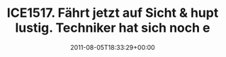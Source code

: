 ---
retweeted: false
source: <a href="http://twitter.com/download/android" rel="nofollow">Twitter for Android</a>
entities:
  hashtags:
  - text: ICE1517
    indices:
    - '0'
    - '8'
  symbols: []
  user_mentions: []
  urls: []
display_text_range:
- '0'
- '140'
favorite_count: '0'
id_str: '99548595757383681'
truncated: false
retweet_count: '0'
id: '99548595757383681'
created_at: Fri Aug 05 18:33:29 +0000 2011
favorited: false
full_text: "#ICE1517. Fährt jetzt auf Sicht & hupt lustig. Techniker hat sich noch
  einen neuen Stapel Handbücher geholt. Andere gehn ins Kino für sowas."
lang: de
tags:
- ICE1517
- pesos/twitter
date: '2011-08-05T18:33:29+00:00'
src: https://twitter.com/bascht/status/99548595757383681
original_url: https://twitter.com/bascht/status/99548595757383681
type: twitter_tweet
text: "#ICE1517. Fährt jetzt auf Sicht & hupt lustig. Techniker hat sich noch einen
  neuen Stapel Handbücher geholt. Andere gehn ins Kino für sowas."
title: ICE1517. Fährt jetzt auf Sicht & hupt lustig. Techniker hat sich noch e

---